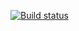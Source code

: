 [![Build status](https://ci.appveyor.com/api/projects/status/ds95745150cg3483/branch/main?svg=true)](https://ci.appveyor.com/project/alenakatkova96/web1-2/branch/main)


